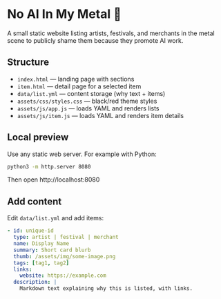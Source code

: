 # No AI In My Metal 🤘

A small static website listing artists, festivals, and merchants in the metal scene to publicly shame them because they promote AI work.

## Structure
- `index.html` — landing page with sections
- `item.html` — detail page for a selected item
- `data/list.yml` — content storage (why text + items)
- `assets/css/styles.css` — black/red theme styles
- `assets/js/app.js` — loads YAML and renders lists
- `assets/js/item.js` — loads YAML and renders item details

## Local preview
Use any static web server. For example with Python:

```sh
python3 -m http.server 8080
```

Then open http://localhost:8080

## Add content
Edit `data/list.yml` and add items:

```yaml
- id: unique-id
  type: artist | festival | merchant
  name: Display Name
  summary: Short card blurb
  thumb: /assets/img/some-image.png
  tags: [tag1, tag2]
  links:
    website: https://example.com
  description: |
    Markdown text explaining why this is listed, with links.
```